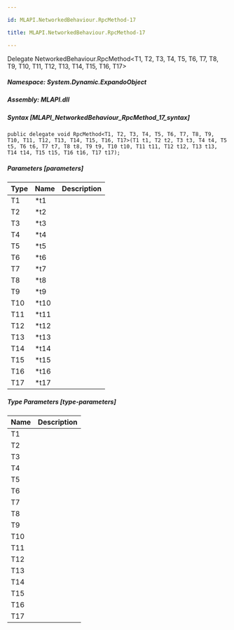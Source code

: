 ```yaml
---

id: MLAPI.NetworkedBehaviour.RpcMethod-17

title: MLAPI.NetworkedBehaviour.RpcMethod-17

---
```


Delegate NetworkedBehaviour.RpcMethod\<T1, T2, T3, T4, T5, T6, T7, T8,
T9, T10, T11, T12, T13, T14, T15, T16, T17\>

<div class="markdown level0 summary" markdown="1">

</div>

<div class="markdown level0 conceptual" markdown="1">

</div>

##### **Namespace**: System.Dynamic.ExpandoObject

##### **Assembly**: MLAPI.dll

##### Syntax [MLAPI_NetworkedBehaviour_RpcMethod_17_syntax]

    public delegate void RpcMethod<T1, T2, T3, T4, T5, T6, T7, T8, T9, T10, T11, T12, T13, T14, T15, T16, T17>(T1 t1, T2 t2, T3 t3, T4 t4, T5 t5, T6 t6, T7 t7, T8 t8, T9 t9, T10 t10, T11 t11, T12 t12, T13 t13, T14 t14, T15 t15, T16 t16, T17 t17);

##### Parameters [parameters]

| Type                          | Name  | Description |
|-------------------------------|-------|-------------|
| <span class="xref">T1</span>  | \*t1  |             |
| <span class="xref">T2</span>  | \*t2  |             |
| <span class="xref">T3</span>  | \*t3  |             |
| <span class="xref">T4</span>  | \*t4  |             |
| <span class="xref">T5</span>  | \*t5  |             |
| <span class="xref">T6</span>  | \*t6  |             |
| <span class="xref">T7</span>  | \*t7  |             |
| <span class="xref">T8</span>  | \*t8  |             |
| <span class="xref">T9</span>  | \*t9  |             |
| <span class="xref">T10</span> | \*t10 |             |
| <span class="xref">T11</span> | \*t11 |             |
| <span class="xref">T12</span> | \*t12 |             |
| <span class="xref">T13</span> | \*t13 |             |
| <span class="xref">T14</span> | \*t14 |             |
| <span class="xref">T15</span> | \*t15 |             |
| <span class="xref">T16</span> | \*t16 |             |
| <span class="xref">T17</span> | \*t17 |             |

##### Type Parameters [type-parameters]

| Name                                   | Description |
|----------------------------------------|-------------|
| <span class="parametername">T1</span>  |             |
| <span class="parametername">T2</span>  |             |
| <span class="parametername">T3</span>  |             |
| <span class="parametername">T4</span>  |             |
| <span class="parametername">T5</span>  |             |
| <span class="parametername">T6</span>  |             |
| <span class="parametername">T7</span>  |             |
| <span class="parametername">T8</span>  |             |
| <span class="parametername">T9</span>  |             |
| <span class="parametername">T10</span> |             |
| <span class="parametername">T11</span> |             |
| <span class="parametername">T12</span> |             |
| <span class="parametername">T13</span> |             |
| <span class="parametername">T14</span> |             |
| <span class="parametername">T15</span> |             |
| <span class="parametername">T16</span> |             |
| <span class="parametername">T17</span> |             |
